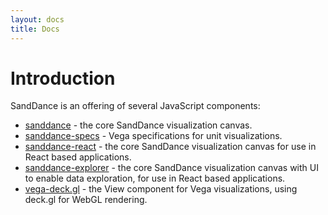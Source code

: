 ```yaml
---
layout: docs
title: Docs
---
```


# Introduction

SandDance is an offering of several JavaScript components:

* [sanddance](sanddance/v3) - the core SandDance visualization canvas.
* [sanddance-specs](sanddance-specs/v1) - Vega specifications for unit visualizations.
* [sanddance-react](sanddance-react/v3) - the core SandDance visualization canvas for use in React based applications.
* [sanddance-explorer](sanddance-explorer/v3) - the core SandDance visualization canvas with UI to enable data exploration, for use in React based applications.
* [vega-deck.gl](vega-deck.gl/v3) - the View component for Vega visualizations, using deck.gl for WebGL rendering.
